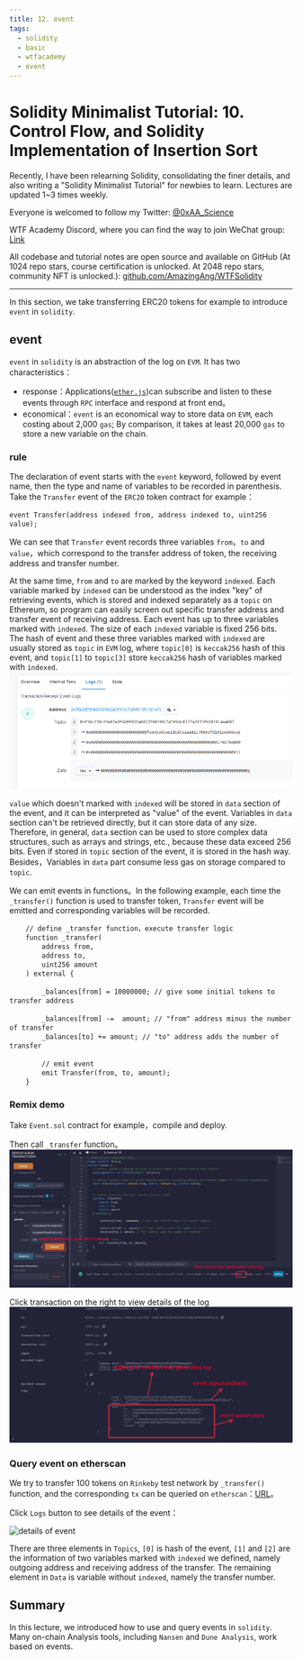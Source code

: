 ```yaml
---
title: 12. event
tags:
  - solidity
  - basic
  - wtfacademy
  - event
---
```


# Solidity Minimalist Tutorial: 10. Control Flow, and Solidity Implementation of Insertion Sort

Recently, I have been relearning Solidity, consolidating the finer details, and also writing a "Solidity Minimalist Tutorial" for newbies to learn. Lectures are updated 1~3 times weekly. 

Everyone is welcomed to follow my Twitter: [@0xAA_Science](https://twitter.com/0xAA_Science)

WTF Academy Discord, where you can find the way to join WeChat group: [Link](https://discord.gg/5akcruXrsk)

All codebase and tutorial notes are open source and available on GitHub (At 1024 repo stars, course certification is unlocked. At 2048 repo stars, community NFT is unlocked.): [github.com/AmazingAng/WTFSolidity](https://github.com/AmazingAng/WTFSolidity)

-----

In this section, we take transferring ERC20 tokens for example to introduce `event` in `solidity`.

## event
`event` in `solidity` is an abstraction of the log on `EVM`. It has two characteristics：

- response：Applications([`ether.js`](https://learnblockchain.cn/docs/ethers.js/api-contract.html#id18))can subscribe and listen to these events through `RPC` interface and respond at front end。
- economical：`event` is an economical way to store data on `EVM`, each costing about 2,000 `gas`; By comparison, it takes at least 20,000 `gas` to store a new variable on the chain.

### rule
The declaration of event starts with the `event` keyword, followed by event name, then the type and name of variables to be recorded in parenthesis. Take the `Transfer` event of the `ERC20` token contract for example：
```solidity
event Transfer(address indexed from, address indexed to, uint256 value);
```
We can see that `Transfer` event records three variables `from`，`to` and `value`，which correspond to the transfer address of token, the receiving address and transfer number.

At the same time, `from` and `to` are marked by the keyword `indexed`. Each variable marked by `indexed` can be understood as the index "key" of retrieving events, which is stored and indexed separately as a `topic` on Ethereum, so program can easily screen out specific transfer address and transfer event of receiving address. Each event has up to three variables marked with `indexed`. The size of each `indexed` variable is fixed 256 bits. The hash of event and these three variables marked with `indexed` are usually stored as `topic` in `EVM` log, where `topic[0]` is `keccak256` hash of this event, and `topic[1]` to `topic[3]` store `keccak256` hash of variables marked with `indexed`.
![](img/12-3.jpg)

`value` which doesn't marked with `indexed` will be stored in `data` section of the event, and it can be interpreted as "value" of the event. Variables in `data` section can't be retrieved directly, but it can store data of any size. Therefore, in general, `data` section can be used to store complex data structures, such as arrays and strings, etc., because these data exceed 256 bits. Even if stored in `topic` section of the event, it is stored in the hash way. Besides，Variables in `data` part consume less gas on storage compared to `topic`.

We can emit events in functions。In the following example, each time the `_transfer()` function is used to transfer token, `Transfer` event will be emitted and corresponding variables will be recorded.
```solidity
    // define _transfer function，execute transfer logic
    function _transfer(
        address from,
        address to,
        uint256 amount
    ) external {

        _balances[from] = 10000000; // give some initial tokens to transfer address

        _balances[from] -=  amount; // "from" address minus the number of transfer
        _balances[to] += amount; // "to" address adds the number of transfer

        // emit event
        emit Transfer(from, to, amount);
    }
```

### Remix demo
Take `Event.sol` contract for example，compile and deploy.

Then call `_transfer` function。
![](img/12-1_en.jpg)

Click transaction on the right to view details of the log
![](img/12-2_en.jpg)

### Query event on etherscan
We try to transfer 100 tokens on `Rinkeby` test network by `_transfer()` function, and the corresponding `tx` can be queried on `etherscan`：[URL](https://rinkeby.etherscan.io/tx/0x8cf87215b23055896d93004112bbd8ab754f081b4491cb48c37592ca8f8a36c7)。

Click `Logs` button to see details of the event：

![details of event](https://images.mirror-media.xyz/publication-images/gx6_wDMYEl8_Gc_JkTIKn.png?height=980&width=1772)

There are three elements in `Topics`, `[0]` is hash of the event, `[1]` and `[2]` are the information of two variables marked with `indexed` we defined, namely outgoing address and receiving address of the transfer. The remaining element in `Data` is variable without `indexed`, namely the transfer number.

## Summary
In this lecture, we introduced how to use and query events in `solidity`. Many on-chain Analysis tools, including `Nansen` and `Dune Analysis`, work based on events.